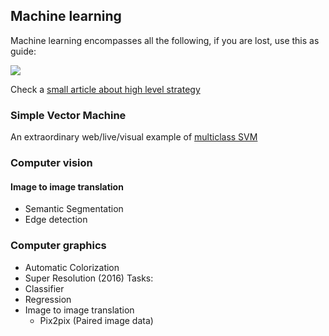 ## Machine learning
Machine learning encompasses all the following, if you are lost, use this as guide:

<img src="img/ml_map.png">

Check a [small article about high level strategy](http://www.incompleteideas.net/IncIdeas/BitterLesson.html)
### Simple Vector Machine
An extraordinary web/live/visual example of [multiclass SVM](http://vision.stanford.edu/teaching/cs231n-demos/linear-classify/)

### Computer vision
#### Image to image translation  
* Semantic Segmentation
* Edge detection
### Computer graphics
* Automatic Colorization
* Super Resolution (2016)
Tasks:
* Classifier
* Regression
* Image to image translation
  * Pix2pix (Paired image data)
